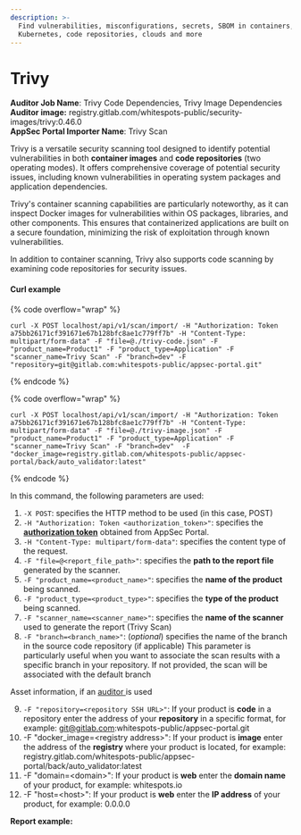 ```yaml
---
description: >-
  Find vulnerabilities, misconfigurations, secrets, SBOM in containers,
  Kubernetes, code repositories, clouds and more
---
```


# Trivy

**Auditor Job Name**: Trivy Code Dependencies, Trivy Image Dependencies\
**Auditor image:** registry.gitlab.com/whitespots-public/security-images/trivy:0.46.0\
**AppSec Portal Importer Name**: Trivy Scan

Trivy is a versatile security scanning tool designed to identify potential vulnerabilities in both **container images** and **code repositories** (two operating modes). It offers comprehensive coverage of potential security issues, including known vulnerabilities in operating system packages and application dependencies.

Trivy's container scanning capabilities are particularly noteworthy, as it can inspect Docker images for vulnerabilities within OS packages, libraries, and other components. This ensures that containerized applications are built on a secure foundation, minimizing the risk of exploitation through known vulnerabilities.

In addition to container scanning, Trivy also supports code scanning by examining code repositories for security issues.

#### Curl example

{% code overflow="wrap" %}
```
curl -X POST localhost/api/v1/scan/import/ -H "Authorization: Token a75bb26171cf391671e67b128bfc8ae1c779ff7b" -H "Content-Type: multipart/form-data" -F "file=@./trivy-code.json" -F "product_name=Product1" -F "product_type=Application" -F "scanner_name=Trivy Scan" -F "branch=dev" -F "repository=git@gitlab.com:whitespots-public/appsec-portal.git"
```
{% endcode %}

{% code overflow="wrap" %}
```
curl -X POST localhost/api/v1/scan/import/ -H "Authorization: Token a75bb26171cf391671e67b128bfc8ae1c779ff7b" -H "Content-Type: multipart/form-data" -F "file=@./trivy-image.json" -F "product_name=Product1" -F "product_type=Application" -F "scanner_name=Trivy Scan" -F "branch=dev"  -F "docker_image=registry.gitlab.com/whitespots-public/appsec-portal/back/auto_validator:latest"
```
{% endcode %}

In this command, the following parameters are used:

1. `-X POST`: specifies the HTTP method to be used (in this case, POST)
2. `-H "Authorization: Token <authorization_token>"`: specifies the [**authorization token**](../../importing-reports-from-scanners-to-appsec-portal/#authorization-token) obtained from AppSec Portal.
3. `-H "Content-Type: multipart/form-data"`: specifies the content type of the request.
4. `-F "file=@<report_file_path>"`: specifies the **path to the report file** generated by the scanner.
5. `-F "product_name=<product_name>"`: specifies the **name of the product** being scanned.
6. `-F "product_type=<product_type>"`: specifies the **type of the product** being scanned.
7. `-F "scanner_name=<scanner_name>"`: specifies the **name of the scanner** used to generate the report (Trivy Scan)
8. `-F "branch=<branch_name>"`: (_optional_) specifies the name of the branch in the source code repository (if applicable) This parameter is particularly useful when you want to associate the scan results with a specific branch in your repository. If not provided, the scan will be associated with the default branch

Asset information, if an [auditor ](broken-reference)is used

9. `-F "repository=<repository SSH URL>"`: If your product is **code** in a repository enter the address of your **repository** in a specific format, for example: git@gitlab.com:whitespots-public/appsec-portal.git
10. &#x20;\-F "docker\_image=\<registry address>": If your product is **image** enter the address of the **registry** where your product is located, for example: registry.gitlab.com/whitespots-public/appsec-portal/back/auto\_validator:latest
11. \-F "domain=\<domain>": If your product is **web** enter the **domain name** of your product, for example: whitespots.io
12. \-F "host=\<host>": If your product is **web** enter the **IP address** of your product, for example: 0.0.0.0

**Report example:**
